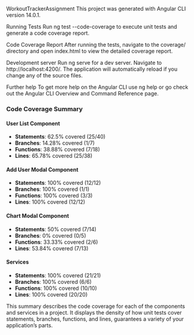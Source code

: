 WorkoutTrackerAssignment
This project was generated with Angular CLI version 14.0.1.

Running Tests
Run ng test --code-coverage to execute unit tests and generate a code coverage report.

Code Coverage Report
After running the tests, navigate to the coverage/ directory and open index.html to view the detailed coverage report.

Development server
Run ng serve for a dev server. Navigate to http://localhost:4200/. The application will automatically reload if you change any of the source files.

Further help
To get more help on the Angular CLI use ng help or go check out the Angular CLI Overview and Command Reference page.

### Code Coverage Summary

#### User List Component

- **Statements**: 62.5% covered (25/40)
- **Branches**: 14.28% covered (1/7)
- **Functions**: 38.88% covered (7/18)
- **Lines**: 65.78% covered (25/38)

#### Add User Modal Component

- **Statements**: 100% covered (12/12)
- **Branches**: 100% covered (1/1)
- **Functions**: 100% covered (3/3)
- **Lines**: 100% covered (12/12)

#### Chart Modal Component

- **Statements**: 50% covered (7/14)
- **Branches**: 0% covered (0/5)
- **Functions**: 33.33% covered (2/6)
- **Lines**: 53.84% covered (7/13)

#### Services

- **Statements**: 100% covered (21/21)
- **Branches**: 100% covered (6/6)
- **Functions**: 100% covered (10/10)
- **Lines**: 100% covered (20/20)

This summary describes the code coverage for each of the components and services in a project. It displays the density of how unit tests cover statements, branches, functions, and lines, guarantees a variety of your application’s parts.
